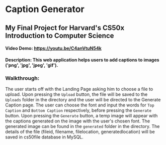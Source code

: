 # Caption Generator
## My Final Project for Harvard's CS50x Introduction to Computer Science
#### Video Demo: https://youtu.be/C4anVtuN54k
#### Description: This web application helps users to add captions to images ('png', 'jpg', 'jpeg', 'gif').
### Walkthrough:
The user starts off with the Landing Page asking him to choose a file to upload.
Upon pressing the `Upload` button, the file will be saved to the `Uploads` folder in the directory and the user will be directed to the Generate Caption page.
The user can choose the font and input the words for `Top Caption` and `Bottom Caption` respectively, before pressing the `Generate` button.
Upon pressing the `Generate` button, a temp image will appear with the captions generated on the image with the user's chosen font.
The generated image can be found in the `generated` folder in the directory.
The details of the file (fileid, filename, filelocation, generatedlocation) will be saved in cs50file database in MySQL.
